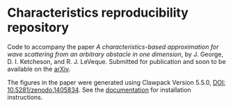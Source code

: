 # Characteristics reproducibility repository

Code to accompany the paper 
*A characteristics-based approximation for wave scattering from an arbitrary obstacle in one dimension*, by J. George, D.  I. Ketcheson, and R. J. LeVeque.  Submitted for publication and soon to be available on the [arXiv](http://www.arxiv.org).

The figures in the paper were generated using Clawpack Version 5.5.0, [DOI: 10.5281/zenodo.1405834](https://doi.org/10.5281/zenodo.1405834).  See the [documentation](http://www.clawpack.org) for installation instructions.
